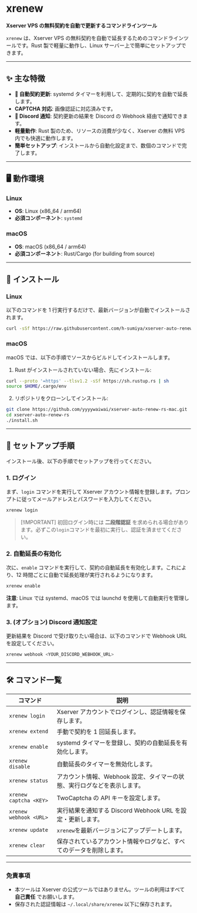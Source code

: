 # xrenew

**Xserver VPS の無料契約を自動で更新するコマンドラインツール**

`xrenew` は、Xserver VPS の無料契約を自動で延長するためのコマンドラインツールです。Rust 製で軽量に動作し、Linux サーバー上で簡単にセットアップできます。

---

## ✨ 主な特徴

- **🤖 自動契約更新**: systemd タイマーを利用して、定期的に契約を自動で延長します。
- **CAPTCHA 対応**: 画像認証に対応済みです。
- **🔔 Discord 通知**: 契約更新の結果を Discord の Webhook 経由で通知できます。
- **軽量動作**: Rust 製のため、リソースの消費が少なく、Xserver の無料 VPS 内でも快適に動作します。
- **簡単セットアップ**: インストールから自動化設定まで、数個のコマンドで完了します。

---

## 🖥️ 動作環境

### Linux
- **OS**: Linux (x86_64 / arm64)
- **必須コンポーネント**: `systemd`

### macOS
- **OS**: macOS (x86_64 / arm64)
- **必須コンポーネント**: Rust/Cargo (for building from source)

---

## 🚀 インストール

### Linux

以下のコマンドを 1 行実行するだけで、最新バージョンが自動でインストールされます。

```bash
curl -sSf https://raw.githubusercontent.com/h-sumiya/xserver-auto-renew-rs/main/install.sh | bash
```

### macOS

macOS では、以下の手順でソースからビルドしてインストールします。

1. Rust がインストールされていない場合、先にインストール:
```bash
curl --proto '=https' --tlsv1.2 -sSf https://sh.rustup.rs | sh
source $HOME/.cargo/env
```

2. リポジトリをクローンしてインストール:
```bash
git clone https://github.com/yyyywaiwai/xserver-auto-renew-rs-mac.git
cd xserver-auto-renew-rs
./install.sh
```

---

## 🏁 セットアップ手順

インストール後、以下の手順でセットアップを行ってください。

### 1\. ログイン

まず、`login` コマンドを実行して Xserver アカウント情報を登録します。プロンプトに従ってメールアドレスとパスワードを入力してください。

```bash
xrenew login
```

> [\!IMPORTANT]
> 初回ログイン時には **二段階認証** を求められる場合があります。必ずこの`login`コマンドを最初に実行し、認証を済ませてください。

### 2\. 自動延長の有効化

次に、`enable` コマンドを実行して、契約の自動延長を有効化します。これにより、12 時間ごとに自動で延長処理が実行されるようになります。

```bash
xrenew enable
```

**注意**: Linux では systemd、macOS では launchd を使用して自動実行を管理します。

### 3\. (オプション) Discord 通知設定

更新結果を Discord で受け取りたい場合は、以下のコマンドで Webhook URL を設定してください。

```bash
xrenew webhook <YOUR_DISCORD_WEBHOOK_URL>
```

---

## 🛠️ コマンド一覧

| コマンド               | 説明                                                                     |
| ---------------------- | ------------------------------------------------------------------------ |
| `xrenew login`         | Xserver アカウントでログインし、認証情報を保存します。                   |
| `xrenew extend`        | 手動で契約を 1 回延長します。                                            |
| `xrenew enable`        | systemd タイマーを登録し、契約の自動延長を有効化します。                 |
| `xrenew disable`       | 自動延長のタイマーを無効化します。                                       |
| `xrenew status`        | アカウント情報、Webhook 設定、タイマーの状態、実行ログなどを表示します。 |
| `xrenew captcha <KEY>` | TwoCaptcha の API キーを設定します。                                     |
| `xrenew webhook <URL>` | 実行結果を通知する Discord Webhook URL を設定・更新します。              |
| `xrenew update`        | `xrenew`を最新バージョンにアップデートします。                           |
| `xrenew clear`         | 保存されているアカウント情報やログなど、すべてのデータを削除します。     |

---

### 免責事項

- 本ツールは Xserver の公式ツールではありません。ツールの利用はすべて **自己責任** でお願いします。
- 保存された認証情報は `~/.local/share/xrenew` 以下に保存されます。
